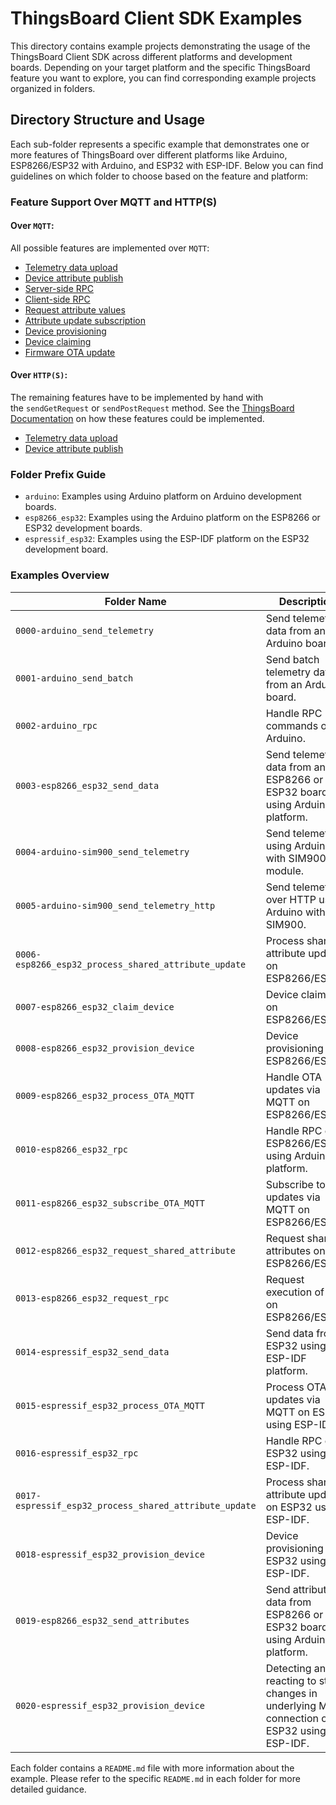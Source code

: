 # ThingsBoard Client SDK Examples

This directory contains example projects demonstrating the usage of the ThingsBoard Client SDK across different platforms and development boards. Depending on your target platform and the specific ThingsBoard feature you want to explore, you can find corresponding example projects organized in folders.

## Directory Structure and Usage

Each sub-folder represents a specific example that demonstrates one or more features of ThingsBoard over different platforms like Arduino, ESP8266/ESP32 with Arduino, and ESP32 with ESP-IDF. Below you can find guidelines on which folder to choose based on the feature and platform:

### Feature Support Over MQTT and HTTP(S)

#### Over `MQTT`:

All possible features are implemented over `MQTT`:

- [Telemetry data upload](https://thingsboard.io/docs/reference/mqtt-api/#telemetry-upload-api)
- [Device attribute publish](https://thingsboard.io/docs/reference/mqtt-api/#publish-attribute-update-to-the-server)
- [Server-side RPC](https://thingsboard.io/docs/reference/mqtt-api/#server-side-rpc)
- [Client-side RPC](https://thingsboard.io/docs/reference/mqtt-api/#client-side-rpc)
- [Request attribute values](https://thingsboard.io/docs/reference/mqtt-api/#request-attribute-values-from-the-server)
- [Attribute update subscription](https://thingsboard.io/docs/reference/mqtt-api/#subscribe-to-attribute-updates-from-the-server)
- [Device provisioning](https://thingsboard.io/docs/reference/mqtt-api/#device-provisioning)
- [Device claiming](https://thingsboard.io/docs/reference/mqtt-api/#claiming-devices)
- [Firmware OTA update](https://thingsboard.io/docs/reference/mqtt-api/#firmware-api)

#### Over `HTTP(S)`:

The remaining features have to be implemented by hand with the `sendGetRequest` or `sendPostRequest` method. See the [ThingsBoard Documentation](https://thingsboard.io/docs/reference/http-api) on how these features could be implemented.

- [Telemetry data upload](https://thingsboard.io/docs/reference/http-api/#telemetry-upload-api)
- [Device attribute publish](https://thingsboard.io/docs/reference/http-api/#publish-attribute-update-to-the-server)

### Folder Prefix Guide

- `arduino`: Examples using Arduino platform on Arduino development boards.
- `esp8266_esp32`: Examples using the Arduino platform on the ESP8266 or ESP32 development boards.
- `espressif_esp32`: Examples using the ESP-IDF platform on the ESP32 development board.

### Examples Overview

| Folder Name                                       | Description                                                      | Platform                          |
|---------------------------------------------------|------------------------------------------------------------------|-----------------------------------|
| `0000-arduino_send_telemetry`                     | Send telemetry data from an Arduino board.                       | Arduino                           |
| `0001-arduino_send_batch`                         | Send batch telemetry data from an Arduino board.                 | Arduino                           |
| `0002-arduino_rpc`                                | Handle RPC commands on Arduino.                                  | Arduino                           |
| `0003-esp8266_esp32_send_data`                    | Send telemetry data from an ESP8266 or ESP32 board using Arduino platform. | ESP8266/ESP32 (Arduino) |
| `0004-arduino-sim900_send_telemetry`              | Send telemetry using Arduino with SIM900 module.                 | Arduino (SIM900)                  |
| `0005-arduino-sim900_send_telemetry_http`         | Send telemetry over HTTP using Arduino with SIM900.              | Arduino (SIM900)                  |
| `0006-esp8266_esp32_process_shared_attribute_update` | Process shared attribute updates on ESP8266/ESP32.            | ESP8266/ESP32 (Arduino)           |
| `0007-esp8266_esp32_claim_device`                 | Device claiming on ESP8266/ESP32.                                | ESP8266/ESP32 (Arduino)           |
| `0008-esp8266_esp32_provision_device`             | Device provisioning on ESP8266/ESP32.                            | ESP8266/ESP32 (Arduino)           |
| `0009-esp8266_esp32_process_OTA_MQTT`             | Handle OTA updates via MQTT on ESP8266/ESP32.                    | ESP8266/ESP32 (Arduino)           |
| `0010-esp8266_esp32_rpc`                          | Handle RPC on ESP8266/ESP32 using Arduino platform.              | ESP8266/ESP32 (Arduino)           |
| `0011-esp8266_esp32_subscribe_OTA_MQTT`           | Subscribe to OTA updates via MQTT on ESP8266/ESP32.              | ESP8266/ESP32 (Arduino)           |
| `0012-esp8266_esp32_request_shared_attribute`     | Request shared attributes on ESP8266/ESP32.                      | ESP8266/ESP32 (Arduino)           |
| `0013-esp8266_esp32_request_rpc`                  | Request execution of RPC on ESP8266/ESP32.                       | ESP8266/ESP32 (Arduino)           |
| `0014-espressif_esp32_send_data`                  | Send data from ESP32 using ESP-IDF platform.                     | ESP32 (ESP-IDF)                   |
| `0015-espressif_esp32_process_OTA_MQTT`           | Process OTA updates via MQTT on ESP32 using ESP-IDF.             | ESP32 (ESP-IDF)                   |
| `0016-espressif_esp32_rpc`                        | Handle RPC on ESP32 using ESP-IDF.                               | ESP32 (ESP-IDF)                   |
| `0017-espressif_esp32_process_shared_attribute_update` | Process shared attribute updates on ESP32 using ESP-IDF.    | ESP32 (ESP-IDF)                   |
| `0018-espressif_esp32_provision_device`           | Device provisioning on ESP32 using ESP-IDF.                      | ESP32 (ESP-IDF)                   |
| `0019-esp8266_esp32_send_attributes`              | Send attribute data from ESP8266 or ESP32 board using Arduino platform. | ESP8266/ESP32 (Arduino)    |
| `0020-espressif_esp32_provision_device`           | Detecting and reacting to state changes in underlying MQTT connection on ESP32 using ESP-IDF. | ESP32 (ESP-IDF)                   |

Each folder contains a `README.md` file with more information about the example. Please refer to the specific `README.md` in each folder for more detailed guidance.

